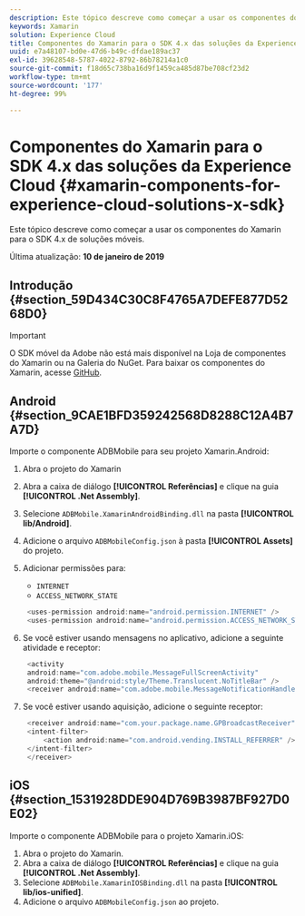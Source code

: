 ```yaml
---
description: Este tópico descreve como começar a usar os componentes do Xamarin para o SDK 4.x de soluções móveis.
keywords: Xamarin
solution: Experience Cloud
title: Componentes do Xamarin para o SDK 4.x das soluções da Experience Cloud
uuid: e7a48107-bd0e-47d6-b49c-dfdae189ac37
exl-id: 39628548-5787-4022-8792-86b78214a1c0
source-git-commit: f18d65c738ba16d9f1459ca485d87be708cf23d2
workflow-type: tm+mt
source-wordcount: '177'
ht-degree: 99%

---
```


# Componentes do Xamarin para o SDK 4.x das soluções da Experience Cloud {#xamarin-components-for-experience-cloud-solutions-x-sdk}

Este tópico descreve como começar a usar os componentes do Xamarin para o SDK 4.x de soluções móveis.

Última atualização: **10 de janeiro de 2019**

## Introdução {#section_59D434C30C8F4765A7DEFE877D5268D0}

>[!IMPORTANT]
>
>O SDK móvel da Adobe não está mais disponível na Loja de componentes do Xamarin ou na Galeria do NuGet. Para baixar os componentes do Xamarin, acesse [GitHub](https://github.com/Adobe-Marketing-Cloud/mobile-services).

## Android {#section_9CAE1BFD359242568D8288C12A4B7A7D}

Importe o componente ADBMobile para seu projeto Xamarin.Android:

1. Abra o projeto do Xamarin
1. Abra a caixa de diálogo **[!UICONTROL Referências]** e clique na guia **[!UICONTROL .Net Assembly]**.
1. Selecione `ADBMobile.XamarinAndroidBinding.dll` na pasta **[!UICONTROL lib/Android]**.
1. Adicione o arquivo `ADBMobileConfig.json` à pasta **[!UICONTROL Assets]** do projeto.
1. Adicionar permissões para:

   * `INTERNET`
   * `ACCESS_NETWORK_STATE`

   ```java
    <uses-permission android:name="android.permission.INTERNET" />
    <uses-permission android:name="android.permission.ACCESS_NETWORK_STATE" />
   ```

1. Se você estiver usando mensagens no aplicativo, adicione a seguinte atividade e receptor:

   ```java
    <activity 
    android:name="com.adobe.mobile.MessageFullScreenActivity" 
    android:theme="@android:style/Theme.Translucent.NoTitleBar" />
    <receiver android:name="com.adobe.mobile.MessageNotificationHandler" />
   ```

1. Se você estiver usando aquisição, adicione o seguinte receptor:

   ```java
    <receiver android:name="com.your.package.name.GPBroadcastReceiver" android:exported="true">
    <intent-filter>
        <action android:name="com.android.vending.INSTALL_REFERRER" />
    </intent-filter>
    </receiver>
   ```

## iOS {#section_1531928DDE904D769B3987BF927D0E02}

Importe o componente ADBMobile para o projeto Xamarin.iOS:

1. Abra o projeto do Xamarin.
1. Abra a caixa de diálogo **[!UICONTROL Referências]** e clique na guia **[!UICONTROL .Net Assembly]**.
1. Selecione `ADBMobile.XamarinIOSBinding.dll` na pasta **[!UICONTROL lib/ios-unified]**.
1. Adicione o arquivo `ADBMobileConfig.json` ao projeto.
